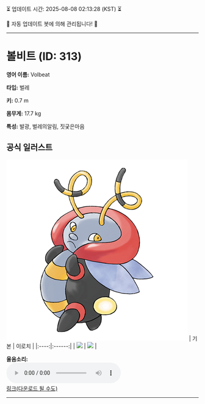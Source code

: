 
⏳ 업데이트 시간: 2025-08-08 02:13:28 (KST) ⏳

🤖 자동 업데이트 봇에 의해 관리됩니다! 🤖

---

# 볼비트 (ID: 313)
**영어 이름:** Volbeat

**타입:** 벌레

**키:** 0.7 m

**몸무게:** 17.7 kg

**특성:** 발광, 벌레의알림, 짓궂은마음

## 공식 일러스트
![](https://raw.githubusercontent.com/PokeAPI/sprites/master/sprites/pokemon/other/official-artwork/313.png)
| 기본 | 이로치 |
|:----:|:------:|
| <img src="http://play.pokemonshowdown.com/sprites/ani/volbeat.gif" width="200"> | <img src="http://play.pokemonshowdown.com/sprites/ani-shiny/volbeat.gif" width="200"> |

**울음소리:**<br><audio controls src="https://raw.githubusercontent.com/PokeAPI/cries/main/cries/pokemon/latest/313.ogg"></audio><br> [링크(다운로드 될 수도)](https://raw.githubusercontent.com/PokeAPI/cries/main/cries/pokemon/latest/313.ogg)


---
